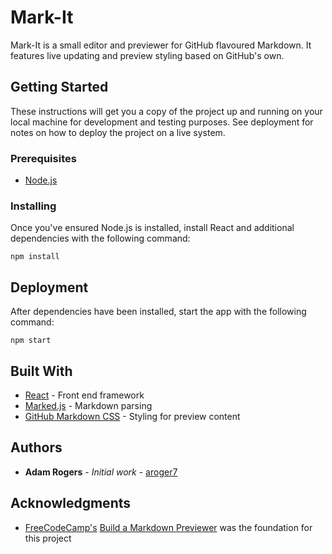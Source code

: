 # Mark-It

Mark-It is a small editor and previewer for GitHub flavoured Markdown. It features live updating and preview styling based on GitHub's own.

## Getting Started

These instructions will get you a copy of the project up and running on your local machine for development and testing purposes. See deployment for notes on how to deploy the project on a live system.

### Prerequisites

* [Node.js](https://nodejs.org)

### Installing

Once you've ensured Node.js is installed, install React and additional dependencies with the following command:

```
npm install
```

## Deployment

After dependencies have been installed, start the app with the following command:

```
npm start
```

## Built With

* [React](https://reactjs.org/) - Front end framework
* [Marked.js](https://marked.js.org) - Markdown parsing
* [GitHub Markdown CSS](https://sindresorhus.com/github-markdown-css/) - Styling for preview content

## Authors

* **Adam Rogers** - *Initial work* - [aroger7](https://github.com/aroger7)

## Acknowledgments

* [FreeCodeCamp's](https://www.freecodecamp.org) [Build a Markdown Previewer](https://www.freecodecamp.org/challenges/build-a-markdown-previewer) was the foundation for this project
